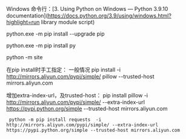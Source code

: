 Windows 命令行：[3. Using Python on Windows — Python 3.9.10 documentation](https://docs.python.org/3.9/using/windows.html?highlight=run library module script)

python.exe -m pip install --upgrade pip

python.exe -m pip install py

python -m site

在pip install时手工指定：
一般情况
pip install -i http://mirrors.aliyun.com/pypi/simple/ pillow  --trusted-host mirrors.aliyun.com

增加extra-index-url，及trusted-host：
pip install pillow -i http://mirrors.aliyun.com/pypi/simple/ --extra-index-url https://pypi.python.org/simple --trusted-host mirrors.aliyun.com

```
 python -m pip install requests  -i http://mirrors.aliyun.com/pypi/simple/ --extra-index-url https://pypi.python.org/simple --trusted-host mirrors.aliyun.com
```
